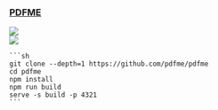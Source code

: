 ### [PDFME](https://github.com/pdfme/pdfme)

![](https://img.shields.io/github/license//pdfme/pdfme?style=flat-square)<br />
[![](https://img.shields.io/github/last-commit/scillidan/pdfme/main?label=last%20commit%20(fork)&style=flat-square)](https://github.com/scillidan/pdfme)

````{tab} From source
```sh
git clone --depth=1 https://github.com/pdfme/pdfme
cd pdfme
npm install
npm run build
serve -s build -p 4321
```
````